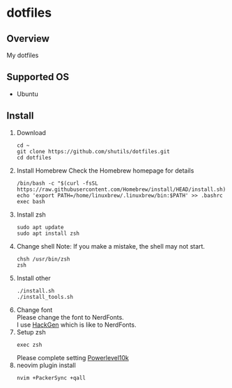 # dotfiles
## Overview
My dotfiles

## Supported OS
- Ubuntu

## Install
1. Download<br>
      ```
      cd ~
      git clone https://github.com/shutils/dotfiles.git
      cd dotfiles
      ```
2. Install Homebrew
      Check the Homebrew homepage for details
      ```
      /bin/bash -c "$(curl -fsSL https://raw.githubusercontent.com/Homebrew/install/HEAD/install.sh)"
      echo 'export PATH=/home/linuxbrew/.linuxbrew/bin:$PATH' >> .bashrc
      exec bash
      ```
3. Install zsh
      ```
      sudo apt update
      sudo apt install zsh
      ```
4. Change shell
      Note: If you make a mistake, the shell may not start.
      ```
      chsh /usr/bin/zsh
      zsh
      ```
3. Install other
      ```
      ./install.sh
      ./install_tools.sh
      ```
5. Change font<br>
  Please change the font to NerdFonts.<br>
  I use [HackGen](https://github.com/yuru7/HackGen) which is like to NerdFonts.<br>
6. Setup zsh
      ```
      exec zsh
      ```
      Please complete setting [Powerlevel10k](https://github.com/romkatv/powerlevel10k)
7. neovim plugin install
      ```
      nvim +PackerSync +qall
      ```
